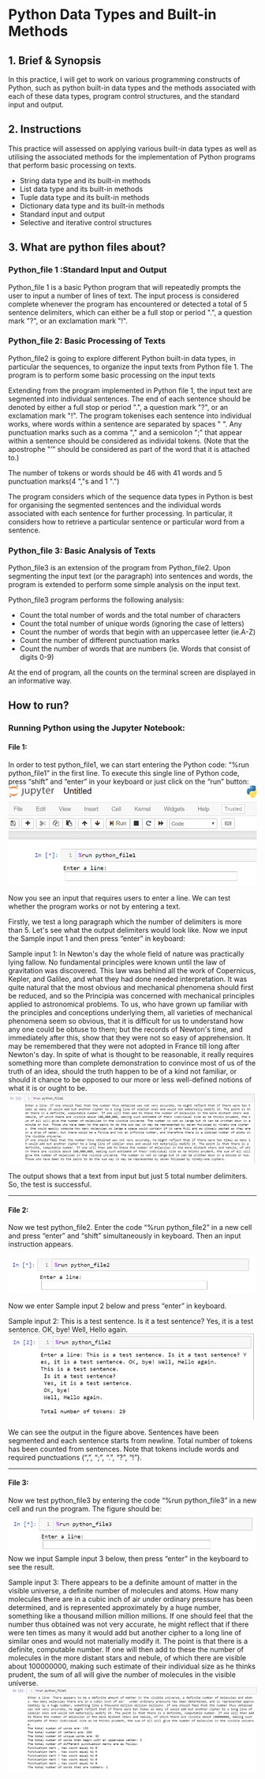# Python Data Types and Built-in Methods

## 1. Brief & Synopsis
In this practice, I will get to work on various programming constructs of Python, such as
python built-in data types and the methods associated with each of these data types,
program control structures, and the standard input and output. 

## 2. Instructions
This practice will assessed on applying various built-in data types as well as 
utilising the associated methods for the implementation of Python programs that perform
basic processing on texts.

* String data type and its built-in methods
* List data type and its built-in methods
* Tuple data type and its built-in methods
* Dictionary data type and its built-in methods
* Standard input and output
* Selective and iterative control structures

## 3. What are python files about?

### Python_file 1 :Standard Input and Output
Python_file 1 is a basic Python program that will repeatedly prompts the user to input a number
of lines of text. The input process is considered complete whenever the program has 
encountered or detected a total of 5 sentence delimiters, which can either be a full stop
 or period ".", a question mark "?", or an exclamation mark "!".
 
### Python_file 2: Basic Processing of Texts
Python_file2 is going to explore different Python built-in data types, in particular 
the sequences, to organize the input texts from Python file 1. The program is to perform some 
basic processing on the input texts

Extending from the program implemented in Python file 1, the input text are segmented
into individual sentences. The end of each sentence should be denoted by either a full stop
 or period ".", a question mark "?", or an exclamation mark "!". The program tokenises each sentence
 into individual works, where words within a sentence are separated by spaces " ". Any punctuation marks
 such as a comma "," and a semicolon ";" that appear within a sentence should be considered as individal 
 tokens. (Note that the apostrophe "’" should be considered as part of the word that it is attached to.)
 
 The number of tokens or words should be 46 with 41 words and 5 punctuation marks(4 ","s and 1 ".")
 
 The program considers which of the sequence data types in Python is best for organising 
 the segmented sentences and the individual words associated with each sentence for 
 further processing. In particular, it considers how to retrieve a particular sentence or particular
 word from a sentence.

 ### Python_file 3: Basic Analysis of Texts
 Python_file3 is an extension of the program from Python_file2. Upon segmenting the input 
 text (or the paragraph) into sentences and words, the program is extended to perform 
 some simple analysis on the input text.
 
 Python_file3 program performs the following analysis:
 * Count the total number of words and the total number of characters
 * Count the total number of unique words (ignoring the case of letters)
 * Count the number of words that begin with an uppercasee letter (ie.A-Z)
 * Count the number of different punctuation marks
 * Count the number of words that are numbers (ie. Words that consist of digits 0-9)
 
 At the end of program, all the counts on the terminal screen are displayed in an informative 
 way.
 
 ## How to run?
### Running Python using the Jupyter Notebook:

#### File 1:

In order to test python_file1, we can start entering the Python code: “%run python_file1” in the first line. To execute this single line of Python code, press “shift” and “enter” in your keyboard or just click on the “run” button:
![](/images/i_1.png)

Now you see an input that requires users to enter a line. We can test whether the program works or not by entering a text.

Firstly, we test a long paragraph which the number of delimiters is more than 5. Let's see what the output delimiters would look like. Now we input the Sample input 1 and then press “enter” in keyboard:

Sample input 1: In Newton's day the whole field of nature was practically lying fallow. No fundamental principles were known until the law of gravitation was discovered. This law was behind all the work of Copernicus, Kepler, and Galileo, and what they had done needed interpretation. It was quite natural that the most obvious and mechanical phenomena should first be reduced, and so the Principia was concerned with mechanical principles applied to astronomical problems. To us, who have grown up familiar with the principles and conceptions underlying them, all varieties of mechanical phenomena seem so obvious, that it is difficult for us to understand how any one could be obtuse to them; but the records of Newton's time, and immediately after this, show that they were not so easy of apprehension. It may be remembered that they were not adopted in France till long after Newton's day. In spite of what is thought to be reasonable, it really requires something more than complete demonstration to convince most of us of the truth of an idea, should the truth happen to be of a kind not familiar, or should it chance to be opposed to our more or less well-defined notions of what it is or ought to be.
 ![](/images/i_2.png)

The output shows that a text from input but just 5 total number delimiters. So, the test is successful.

---

#### File 2:
Now we test python_file2. Enter the code “%run python_file2” in a new cell and press “enter” and “shift” simultaneously in keyboard. Then an input instruction appears.

![](/images/i_3.png)

Now we enter Sample input 2 below and press “enter” in keyboard.

Sample input 2: This is a test sentence. Is it a test sentence? Yes, it is a test sentence. OK, bye! Well, Hello again.
![](/images/i_4.png)

We can see the output in the figure above. Sentences have been segmented and each sentence starts from newline. Total number of tokens has been counted from sentences. Note that tokens include words and required punctuations (“,”, “;”, “.”, “?”, “!”).


---

#### File 3:
Now we test python_file3 by entering the code “%run python_file3” in a new cell and run the program. The figure should be:
![](/images/i_5.png)
Now we input Sample input 3 below, then press “enter” in the keyboard to see the result.

Sample input 3: There appears to be a definite amount of matter in the visible universe, a definite number of molecules and atoms. How many molecules there are in a cubic inch of air under ordinary pressure has been determined, and is represented approximately by a huge number, something like a thousand million million millions. If one should feel that the number thus obtained was not very accurate, he might reflect that if there were ten times as many it would add but another cipher to a long line of similar ones and would not materially modify it. The point is that there is a definite, computable number. If one will then add to these the number of molecules in the more distant stars and nebule, of which there are visible about 100000000, making such estimate of their individual size as he thinks prudent, the sum of all will give the number of molecules in the visible universe.
![](/images/i_6.png)
